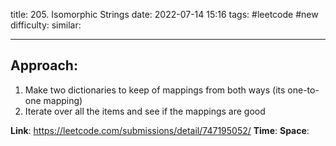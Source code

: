 title: 205. Isomorphic Strings
date: 2022-07-14 15:16
tags: #leetcode #new
difficulty:
similar: 

---
## Approach:
1. Make two dictionaries to keep of mappings from both ways (its one-to-one mapping)
2. Iterate over all the items and see if the mappings are good

**Link**: https://leetcode.com/submissions/detail/747195052/
**Time**:
**Space**: